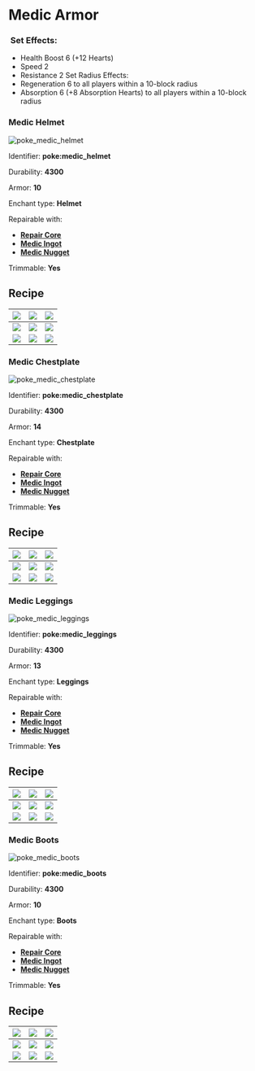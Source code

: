 # Medic Armor

### <img src="https://github.com/user-attachments/assets/53329be8-f7e5-4c01-b7e4-a27b567c7998" alt="" data-size="line"> Set Effects:

* Health Boost 6 (+12 Hearts)
* Speed 2
* Resistance 2 Set Radius Effects:
* Regeneration 6 to all players within a 10-block radius
* Absorption 6 (+8 Absorption Hearts) to all players within a 10-block radius

### Medic Helmet

![poke\_medic\_helmet](https://github.com/ItsMePok/PFE/assets/136857747/da27f44c-2b36-4321-bc05-be1c763fe703)

Identifier: **poke:medic\_helmet**

Durability: **4300**

Armor: **10**

Enchant type: **Helmet**

Repairable with:

* [**Repair Core**](https://pfewiki.gitbook.io/home/items/cores/repair-core)
* [**Medic Ingot**](https://github.com/ItsMePok/PFE/wiki/Medic-Ingot)
* [**Medic Nugget**](https://pfewiki.gitbook.io/home/items/nuggets/medic-nugget)

Trimmable: **Yes**

## Recipe

| [![](https://github.com/user-attachments/assets/28cf0752-7ccd-4aa4-91bf-4987fb9da51c)](https://github.com/ItsMePok/PFE/wiki/Medic-Block) | [![](https://github.com/user-attachments/assets/28cf0752-7ccd-4aa4-91bf-4987fb9da51c)](https://github.com/ItsMePok/PFE/wiki/Medic-Block)                    | [![](https://github.com/user-attachments/assets/28cf0752-7ccd-4aa4-91bf-4987fb9da51c)](https://github.com/ItsMePok/PFE/wiki/Medic-Block) |
| ---------------------------------------------------------------------------------------------------------------------------------------- | ----------------------------------------------------------------------------------------------------------------------------------------------------------- | ---------------------------------------------------------------------------------------------------------------------------------------- |
| [![](https://github.com/user-attachments/assets/28cf0752-7ccd-4aa4-91bf-4987fb9da51c)](https://github.com/ItsMePok/PFE/wiki/Medic-Block) | [![](https://github.com/ItsMePok/PFE/assets/136857747/cd2e69eb-3e99-470c-89c4-ddf91c05de21)](https://github.com/ItsMePok/PFE/wiki/Diamond-Upgrade-Core)     | [![](https://github.com/user-attachments/assets/28cf0752-7ccd-4aa4-91bf-4987fb9da51c)](https://github.com/ItsMePok/PFE/wiki/Medic-Block) |
| [![](https://github.com/user-attachments/assets/28cf0752-7ccd-4aa4-91bf-4987fb9da51c)](https://github.com/ItsMePok/PFE/wiki/Medic-Block) | [![](https://github.com/ItsMePok/PFE/assets/136857747/d3bd3182-a8f9-460c-902a-ac6d67ed8596)](https://github.com/ItsMePok/PFE/wiki/Godly-Armor#godly-helmet) | [![](https://github.com/user-attachments/assets/28cf0752-7ccd-4aa4-91bf-4987fb9da51c)](https://github.com/ItsMePok/PFE/wiki/Medic-Block) |

### Medic Chestplate

![poke\_medic\_chestplate](https://github.com/ItsMePok/PFE/assets/136857747/87cc902d-a460-4a91-8792-f2f91ca93911)

Identifier: **poke:medic\_chestplate**

Durability: **4300**

Armor: **14**

Enchant type: **Chestplate**

Repairable with:

* [**Repair Core**](https://pfewiki.gitbook.io/home/items/cores/repair-core)
* [**Medic Ingot**](https://github.com/ItsMePok/PFE/wiki/Medic-Ingot)
* [**Medic Nugget**](https://pfewiki.gitbook.io/home/items/nuggets/medic-nugget)

Trimmable: **Yes**

## Recipe

| [![](https://github.com/user-attachments/assets/28cf0752-7ccd-4aa4-91bf-4987fb9da51c)](https://github.com/ItsMePok/PFE/wiki/Medic-Block) | [![](https://github.com/user-attachments/assets/28cf0752-7ccd-4aa4-91bf-4987fb9da51c)](https://github.com/ItsMePok/PFE/wiki/Medic-Block)                        | [![](https://github.com/user-attachments/assets/28cf0752-7ccd-4aa4-91bf-4987fb9da51c)](https://github.com/ItsMePok/PFE/wiki/Medic-Block) |
| ---------------------------------------------------------------------------------------------------------------------------------------- | --------------------------------------------------------------------------------------------------------------------------------------------------------------- | ---------------------------------------------------------------------------------------------------------------------------------------- |
| [![](https://github.com/user-attachments/assets/28cf0752-7ccd-4aa4-91bf-4987fb9da51c)](https://github.com/ItsMePok/PFE/wiki/Medic-Block) | [![](https://github.com/ItsMePok/PFE/assets/136857747/cd2e69eb-3e99-470c-89c4-ddf91c05de21)](https://github.com/ItsMePok/PFE/wiki/Diamond-Upgrade-Core)         | [![](https://github.com/user-attachments/assets/28cf0752-7ccd-4aa4-91bf-4987fb9da51c)](https://github.com/ItsMePok/PFE/wiki/Medic-Block) |
| [![](https://github.com/user-attachments/assets/28cf0752-7ccd-4aa4-91bf-4987fb9da51c)](https://github.com/ItsMePok/PFE/wiki/Medic-Block) | [![](https://github.com/ItsMePok/PFE/assets/136857747/d58140d1-d765-4300-9b9c-1e3b687d3502)](https://github.com/ItsMePok/PFE/wiki/Godly-Armor#godly-chestplate) | [![](https://github.com/user-attachments/assets/28cf0752-7ccd-4aa4-91bf-4987fb9da51c)](https://github.com/ItsMePok/PFE/wiki/Medic-Block) |

### Medic Leggings

![poke\_medic\_leggings](https://github.com/ItsMePok/PFE/assets/136857747/891f0917-cfcc-4d57-9fc3-1d593c296faa)

Identifier: **poke:medic\_leggings**

Durability: **4300**

Armor: **13**

Enchant type: **Leggings**

Repairable with:

* [**Repair Core**](https://pfewiki.gitbook.io/home/items/cores/repair-core)
* [**Medic Ingot**](https://github.com/ItsMePok/PFE/wiki/Medic-Ingot)
* [**Medic Nugget**](https://pfewiki.gitbook.io/home/items/nuggets/medic-nugget)

Trimmable: **Yes**

## Recipe

| [![](https://github.com/user-attachments/assets/28cf0752-7ccd-4aa4-91bf-4987fb9da51c)](https://github.com/ItsMePok/PFE/wiki/Medic-Block) | [![](https://github.com/user-attachments/assets/28cf0752-7ccd-4aa4-91bf-4987fb9da51c)](https://github.com/ItsMePok/PFE/wiki/Medic-Block)                      | [![](https://github.com/user-attachments/assets/28cf0752-7ccd-4aa4-91bf-4987fb9da51c)](https://github.com/ItsMePok/PFE/wiki/Medic-Block) |
| ---------------------------------------------------------------------------------------------------------------------------------------- | ------------------------------------------------------------------------------------------------------------------------------------------------------------- | ---------------------------------------------------------------------------------------------------------------------------------------- |
| [![](https://github.com/user-attachments/assets/28cf0752-7ccd-4aa4-91bf-4987fb9da51c)](https://github.com/ItsMePok/PFE/wiki/Medic-Block) | [![](https://github.com/ItsMePok/PFE/assets/136857747/cd2e69eb-3e99-470c-89c4-ddf91c05de21)](https://github.com/ItsMePok/PFE/wiki/Diamond-Upgrade-Core)       | [![](https://github.com/user-attachments/assets/28cf0752-7ccd-4aa4-91bf-4987fb9da51c)](https://github.com/ItsMePok/PFE/wiki/Medic-Block) |
| [![](https://github.com/user-attachments/assets/28cf0752-7ccd-4aa4-91bf-4987fb9da51c)](https://github.com/ItsMePok/PFE/wiki/Medic-Block) | [![](https://github.com/ItsMePok/PFE/assets/136857747/9bf914d7-0d49-4fc9-a0a9-65048893119f)](https://github.com/ItsMePok/PFE/wiki/Godly-Armor#godly-leggings) | [![](https://github.com/user-attachments/assets/28cf0752-7ccd-4aa4-91bf-4987fb9da51c)](https://github.com/ItsMePok/PFE/wiki/Medic-Block) |

### Medic Boots

![poke\_medic\_boots](https://github.com/ItsMePok/PFE/assets/136857747/695ff1f8-7304-4b46-9fdc-38afe7c21371)

Identifier: **poke:medic\_boots**

Durability: **4300**

Armor: **10**

Enchant type: **Boots**

Repairable with:

* [**Repair Core**](https://pfewiki.gitbook.io/home/items/cores/repair-core)
* [**Medic Ingot**](https://github.com/ItsMePok/PFE/wiki/Medic-Ingot)
* [**Medic Nugget**](https://pfewiki.gitbook.io/home/items/nuggets/medic-nugget)

Trimmable: **Yes**

## Recipe

| [![](https://github.com/user-attachments/assets/28cf0752-7ccd-4aa4-91bf-4987fb9da51c)](https://github.com/ItsMePok/PFE/wiki/Medic-Block) | [![](https://github.com/user-attachments/assets/28cf0752-7ccd-4aa4-91bf-4987fb9da51c)](https://github.com/ItsMePok/PFE/wiki/Medic-Block)                   | [![](https://github.com/user-attachments/assets/28cf0752-7ccd-4aa4-91bf-4987fb9da51c)](https://github.com/ItsMePok/PFE/wiki/Medic-Block) |
| ---------------------------------------------------------------------------------------------------------------------------------------- | ---------------------------------------------------------------------------------------------------------------------------------------------------------- | ---------------------------------------------------------------------------------------------------------------------------------------- |
| [![](https://github.com/user-attachments/assets/28cf0752-7ccd-4aa4-91bf-4987fb9da51c)](https://github.com/ItsMePok/PFE/wiki/Medic-Block) | [![](https://github.com/ItsMePok/PFE/assets/136857747/cd2e69eb-3e99-470c-89c4-ddf91c05de21)](https://github.com/ItsMePok/PFE/wiki/Diamond-Upgrade-Core)    | [![](https://github.com/user-attachments/assets/28cf0752-7ccd-4aa4-91bf-4987fb9da51c)](https://github.com/ItsMePok/PFE/wiki/Medic-Block) |
| [![](https://github.com/user-attachments/assets/28cf0752-7ccd-4aa4-91bf-4987fb9da51c)](https://github.com/ItsMePok/PFE/wiki/Medic-Block) | [![](https://github.com/ItsMePok/PFE/assets/136857747/fa056ad2-32b3-43fd-b14a-9e5ffe162d53)](https://github.com/ItsMePok/PFE/wiki/Godly-Armor#godly-boots) | [![](https://github.com/user-attachments/assets/28cf0752-7ccd-4aa4-91bf-4987fb9da51c)](https://github.com/ItsMePok/PFE/wiki/Medic-Block) |
